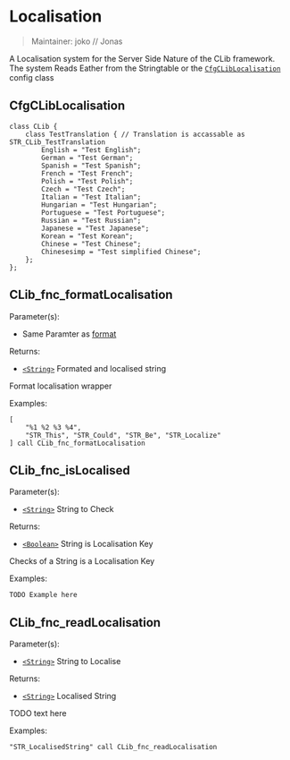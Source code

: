 # Localisation

> Maintainer: joko // Jonas

A Localisation system for the Server Side Nature of the CLib framework. The system Reads Eather from the Stringtable or the [`CfgCLibLocalisation`] config class


## CfgCLibLocalisation
```sqf
class CLib {
    class TestTranslation { // Translation is accassable as STR_CLib_TestTranslation
        English = "Test English";
        German = "Test German";
        Spanish = "Test Spanish";
        French = "Test French";
        Polish = "Test Polish";
        Czech = "Test Czech";
        Italian = "Test Italian";
        Hungarian = "Test Hungarian";
        Portuguese = "Test Portuguese";
        Russian = "Test Russian";
        Japanese = "Test Japanese";
        Korean = "Test Korean";
        Chinese = "Test Chinese";
        Chinesesimp = "Test simplified Chinese";
    };
};
```

## CLib_fnc_formatLocalisation

Parameter(s):
* Same Paramter as [format](https://community.bistudio.com/wiki/format)

Returns:
* [`<String>`] Formated and localised string

Format localisation wrapper

Examples:

```sqf
[
    "%1 %2 %3 %4",
    "STR_This", "STR_Could", "STR_Be", "STR_Localize"
] call CLib_fnc_formatLocalisation
```

## CLib_fnc_isLocalised

Parameter(s):
* [`<String>`] String to Check

Returns:
* [`<Boolean>`] String is Localisation Key

Checks of a String is a Localisation Key

Examples:

```sqf
TODO Example here
```

## CLib_fnc_readLocalisation

Parameter(s):
* [`<String>`] String to Localise

Returns:
* [`<String>`] Localised String

TODO text here

Examples:

```sqf
"STR_LocalisedString" call CLib_fnc_readLocalisation
```

[`CfgCLibLocalisation`]: #CfgCLibLocalisation

[`<Control>`]: https://community.bistudio.com/wiki/Control
[`<Anything>`]: https://community.bistudio.com/wiki/Anything
[`<Config>`]: https://community.bistudio.com/wiki/Config
[`<Object>`]: https://community.bistudio.com/wiki/Object
[`<String>`]: https://community.bistudio.com/wiki/String
[`<Number>`]: https://community.bistudio.com/wiki/Number
[`<Array>`]: https://community.bistudio.com/wiki/Array
[`<Position>`]: https://community.bistudio.com/wiki/Position
[`<Color>`]: https://community.bistudio.com/wiki/Color
[`<Boolean>`]: https://community.bistudio.com/wiki/Boolean
[`<Code>`]: https://community.bistudio.com/wiki/Code
[`<Group>`]: https://community.bistudio.com/wiki/Group
[`<Location>`]: https://community.bistudio.com/wiki/Location
[`<Structured Text>`]: https://community.bistudio.com/wiki/Structured_Text
[`<Waypoint>`]: https://community.bistudio.com/wiki/Waypoint
[`<Task>`]: https://community.bistudio.com/wiki/Task